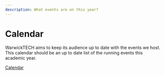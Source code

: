 ```yaml
---
description: What events are on this year?
---
```


# Calendar

WarwickTECH aims to keep its audience up to date with the events we host. This calendar should be an up to date list of the running events this academic year.

[Calendar](https://calendar.google.com/calendar?cid=dWo5Zmd1NWpzNnVqN3Y3N3JqaHBsMTY3MWdAZ3JvdXAuY2FsZW5kYXIuZ29vZ2xlLmNvbQ)





